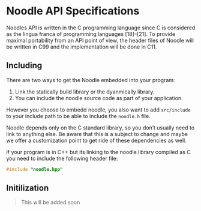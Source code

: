 # Noodle API Specifications

Noodles API is written in the C programming language since C is considered as the lingua franca of programming languages [18]–[21]. To provide maximal portability from an API point of view, the header files of Noodle will be written in C99 and the implementation will be done in C11.

## Including

There are two ways to get the Noodle embedded into your program:

1. Link the statically build library or the dyanmically library.
2. You can include the noodle source code as part of your application.

However you choose to embedd noodle, you also want to add `src/include` to your include path to be able to include the `noodle.h` file.

Noodle depends only on the C standard library, so you don’t usually need to link to anything else. Be aware that this is a subject to change and maybe we offer a customization point to get ride of these dependencies as well.

If your program is in C++ but its linking to the noodle library compiled as C you need to include the following header file:

```c
#include "noodle.hpp"
```

## Initilization

> This will be added soon
